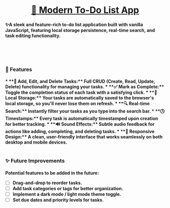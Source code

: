 <br>
<h1 align="center"> <a href="https://maxim-belyi.github.io/to-do/" target="_blank">📝 Modern To-Do List App </a>
<br>
<h4>✨A sleek and feature-rich to-do list application built with vanilla JavaScript, featuring local storage persistence, real-time search, and task editing functionality.
<br>
<br>
<p align="center" ![screenshoot] (img
/screenshot.webp)>
<br>
<br>
<h3>🚀 Features
<br>
<h4>*   **📝 Add, Edit, and Delete Tasks:** Full CRUD (Create, Read, Update, Delete) functionality for managing your tasks.
*   **✅ Mark as Complete:** Toggle the completion status of each task with a satisfying click.
*   **💾 Local Storage:** Your tasks are automatically saved to the browser's local storage, so you'll never lose them on refresh.
*   **🔍 Real-time Search:** Instantly filter your tasks as you type into the search bar.
*   **🕒 Timestamps:** Every task is automatically timestamped upon creation for better tracking.
*   **🔊 Sound Effects:** Subtle audio feedback for actions like adding, completing, and deleting tasks.
*   **📱 Responsive Design:** A clean, user-friendly interface that works seamlessly on both desktop and mobile devices.
<br>
<br>
<h3>✨ Future Improvements
<br>
<h4>Potential features to be added in the future:

*   [ ] Drag-and-drop to reorder tasks.
*   [ ] Add task categories or tags for better organization.
*   [ ] Implement a dark mode / light mode theme toggle.
*   [ ] Set due dates and priority levels for tasks.

